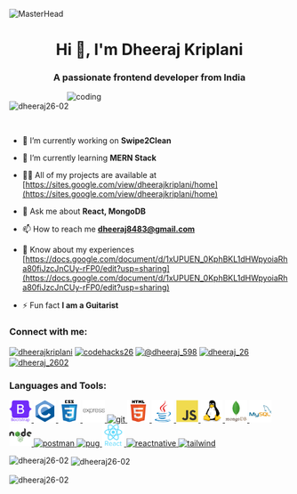![MasterHead]([https://res.cloudinary.com/superfolio/image/upload/v1620689979/68747470733a2f2f692e70696e696d672e636f6d2f6f726967696e616c732f63362f33332f63322f63363333633230656465383266306530636564376435373064626533613166332e676966_yjuh2s.gif](https://i.pinimg.com/originals/fb/c6/f3/fbc6f31bd3b84159470b973aca7e0f97.gif))
<h1 align="center">Hi 👋, I'm Dheeraj Kriplani</h1>
<h3 align="center">A passionate frontend developer from India</h3>
<img align="right" alt="coding" width="400" src="https://gist.githubusercontent.com/vininjr/d29bb07bdadb41e4b0923bc8fa748b1a/raw/88f20c9d749d756be63f22b09f3c4ac570bc5101/programming.gif">

<p align="left"> <img src="https://komarev.com/ghpvc/?username=dheeraj26-02&label=Profile%20views&color=0e75b6&style=flat" alt="dheeraj26-02" /> </p>

<p align="left"> <a href="https://twitter.com/" target="blank"><img src="https://img.shields.io/twitter/follow/?logo=twitter&style=for-the-badge" alt="" /></a> </p>

- 🔭 I’m currently working on **Swipe2Clean**

- 🌱 I’m currently learning **MERN Stack**

- 👨‍💻 All of my projects are available at [https://sites.google.com/view/dheerajkriplani/home](https://sites.google.com/view/dheerajkriplani/home)

- 💬 Ask me about **React, MongoDB**

- 📫 How to reach me **dheeraj8483@gmail.com**

- 📄 Know about my experiences [https://docs.google.com/document/d/1xUPUEN_0KphBKL1dHWpyoiaRha80fiJzcJnCUy-rFP0/edit?usp=sharing](https://docs.google.com/document/d/1xUPUEN_0KphBKL1dHWpyoiaRha80fiJzcJnCUy-rFP0/edit?usp=sharing)

- ⚡ Fun fact **I am a Guitarist**

<h3 align="left">Connect with me:</h3>
<p align="left">
<a href="https://linkedin.com/in/dheerajkriplani" target="blank"><img align="center" src="https://raw.githubusercontent.com/rahuldkjain/github-profile-readme-generator/master/src/images/icons/Social/linked-in-alt.svg" alt="dheerajkriplani" height="30" width="40" /></a>
<a href="https://www.youtube.com/c/codehacks26" target="blank"><img align="center" src="https://raw.githubusercontent.com/rahuldkjain/github-profile-readme-generator/master/src/images/icons/Social/youtube.svg" alt="codehacks26" height="30" width="40" /></a>
<a href="https://www.hackerrank.com/@dheeraj_598" target="blank"><img align="center" src="https://raw.githubusercontent.com/rahuldkjain/github-profile-readme-generator/master/src/images/icons/Social/hackerrank.svg" alt="@dheeraj_598" height="30" width="40" /></a>
<a href="https://codeforces.com/profile/dheeraj_26" target="blank"><img align="center" src="https://raw.githubusercontent.com/rahuldkjain/github-profile-readme-generator/master/src/images/icons/Social/codeforces.svg" alt="dheeraj_26" height="30" width="40" /></a>
<a href="https://www.leetcode.com/dheeraj_2602" target="blank"><img align="center" src="https://raw.githubusercontent.com/rahuldkjain/github-profile-readme-generator/master/src/images/icons/Social/leet-code.svg" alt="dheeraj_2602" height="30" width="40" /></a>
</p>

<h3 align="left">Languages and Tools:</h3>
<p align="left"> <a href="https://getbootstrap.com" target="_blank" rel="noreferrer"> <img src="https://raw.githubusercontent.com/devicons/devicon/master/icons/bootstrap/bootstrap-plain-wordmark.svg" alt="bootstrap" width="40" height="40"/> </a> <a href="https://www.cprogramming.com/" target="_blank" rel="noreferrer"> <img src="https://raw.githubusercontent.com/devicons/devicon/master/icons/c/c-original.svg" alt="c" width="40" height="40"/> </a> <a href="https://www.w3schools.com/css/" target="_blank" rel="noreferrer"> <img src="https://raw.githubusercontent.com/devicons/devicon/master/icons/css3/css3-original-wordmark.svg" alt="css3" width="40" height="40"/> </a> <a href="https://expressjs.com" target="_blank" rel="noreferrer"> <img src="https://raw.githubusercontent.com/devicons/devicon/master/icons/express/express-original-wordmark.svg" alt="express" width="40" height="40"/> </a> <a href="https://git-scm.com/" target="_blank" rel="noreferrer"> <img src="https://www.vectorlogo.zone/logos/git-scm/git-scm-icon.svg" alt="git" width="40" height="40"/> </a> <a href="https://www.w3.org/html/" target="_blank" rel="noreferrer"> <img src="https://raw.githubusercontent.com/devicons/devicon/master/icons/html5/html5-original-wordmark.svg" alt="html5" width="40" height="40"/> </a> <a href="https://www.java.com" target="_blank" rel="noreferrer"> <img src="https://raw.githubusercontent.com/devicons/devicon/master/icons/java/java-original.svg" alt="java" width="40" height="40"/> </a> <a href="https://developer.mozilla.org/en-US/docs/Web/JavaScript" target="_blank" rel="noreferrer"> <img src="https://raw.githubusercontent.com/devicons/devicon/master/icons/javascript/javascript-original.svg" alt="javascript" width="40" height="40"/> </a> <a href="https://www.linux.org/" target="_blank" rel="noreferrer"> <img src="https://raw.githubusercontent.com/devicons/devicon/master/icons/linux/linux-original.svg" alt="linux" width="40" height="40"/> </a> <a href="https://www.mongodb.com/" target="_blank" rel="noreferrer"> <img src="https://raw.githubusercontent.com/devicons/devicon/master/icons/mongodb/mongodb-original-wordmark.svg" alt="mongodb" width="40" height="40"/> </a> <a href="https://www.mysql.com/" target="_blank" rel="noreferrer"> <img src="https://raw.githubusercontent.com/devicons/devicon/master/icons/mysql/mysql-original-wordmark.svg" alt="mysql" width="40" height="40"/> </a> <a href="https://nodejs.org" target="_blank" rel="noreferrer"> <img src="https://raw.githubusercontent.com/devicons/devicon/master/icons/nodejs/nodejs-original-wordmark.svg" alt="nodejs" width="40" height="40"/> </a> <a href="https://postman.com" target="_blank" rel="noreferrer"> <img src="https://www.vectorlogo.zone/logos/getpostman/getpostman-icon.svg" alt="postman" width="40" height="40"/> </a> <a href="https://pugjs.org" target="_blank" rel="noreferrer"> <img src="https://cdn.worldvectorlogo.com/logos/pug.svg" alt="pug" width="40" height="40"/> </a> <a href="https://reactjs.org/" target="_blank" rel="noreferrer"> <img src="https://raw.githubusercontent.com/devicons/devicon/master/icons/react/react-original-wordmark.svg" alt="react" width="40" height="40"/> </a> <a href="https://reactnative.dev/" target="_blank" rel="noreferrer"> <img src="https://reactnative.dev/img/header_logo.svg" alt="reactnative" width="40" height="40"/> </a> <a href="https://tailwindcss.com/" target="_blank" rel="noreferrer"> <img src="https://www.vectorlogo.zone/logos/tailwindcss/tailwindcss-icon.svg" alt="tailwind" width="40" height="40"/> </a> </p>

<p><img align="left" src="https://github-readme-stats.vercel.app/api/top-langs?username=dheeraj26-02&show_icons=true&locale=en&layout=compact" alt="dheeraj26-02" /></p>

<p>&nbsp;<img align="center" src="https://github-readme-stats.vercel.app/api?username=dheeraj26-02&show_icons=true&locale=en" alt="dheeraj26-02" /></p>

<p><img align="center" src="https://github-readme-streak-stats.herokuapp.com/?user=dheeraj26-02&" alt="dheeraj26-02" /></p>
